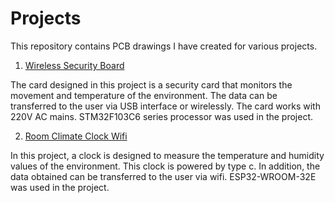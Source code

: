 # Projects


This repository contains PCB drawings I have created for various projects.


1. [Wireless Security Board](https://github.com/mertalisenturk/pcb-s/blob/main/Wireless%20Security%20Board)

  The card designed in this project is a security card that monitors the movement and temperature of the environment. The data can be transferred to the user via USB interface or wirelessly. The card works with 220V AC mains. STM32F103C6 series processor was used in the project.


2. [Room Climate Clock Wifi](https://github.com/mertalisenturk/pcb-s/blob/main/Room%20Climate%20Clock%20Wifi)

  In this project, a clock is designed to measure the temperature and humidity values of the environment. This clock is powered by type c. In addition, the data obtained can be transferred to the user via wifi. ESP32-WROOM-32E was used in the project.


